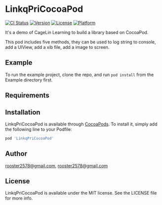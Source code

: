 # LinkqPriCocoaPod

[![CI Status](https://img.shields.io/travis/rooster2578@gmail.com/LinkqPriCocoaPod.svg?style=flat)](https://travis-ci.org/rooster2578@gmail.com/LinkqPriCocoaPod)
[![Version](https://img.shields.io/cocoapods/v/LinkqPriCocoaPod.svg?style=flat)](https://cocoapods.org/pods/LinkqPriCocoaPod)
[![License](https://img.shields.io/cocoapods/l/LinkqPriCocoaPod.svg?style=flat)](https://cocoapods.org/pods/LinkqPriCocoaPod)
[![Platform](https://img.shields.io/cocoapods/p/LinkqPriCocoaPod.svg?style=flat)](https://cocoapods.org/pods/LinkqPriCocoaPod)

It's a demo of CageLin Learning to build a library based on CocoaPod.

This pod includes five methods, they can be used to log string to console, add a UIView, add a xib file, add a image to
screen.

## Example

To run the example project, clone the repo, and run `pod install` from the Example directory first.

## Requirements

## Installation

LinkqPriCocoaPod is available through [CocoaPods](https://cocoapods.org). To install
it, simply add the following line to your Podfile:

```ruby
pod 'LinkqPriCocoaPod'
```

## Author

rooster2578@gmail.com, rooster2578@gmail.com

## License

LinkqPriCocoaPod is available under the MIT license. See the LICENSE file for more info.
